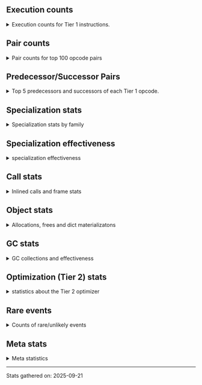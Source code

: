 ## Execution counts

<details>
<summary> Execution counts for Tier 1 instructions. </summary>


The "miss ratio" column shows the percentage of times the instruction
executed that it deoptimized. When this happens, the base unspecialized
instruction is not counted.

<table>
<thead>
<tr>
<th align="left">Name</th>
<th align="right">Base Count</th>
<th align="right">Head Count</th>
<th align="right">Change</th>
</tr>
</thead>
<tbody>
<tr>
<td align="left">JUMP_BACKWARD_NO_JIT</td>
<td align="right">24,470,849</td>
<td align="right">504</td>
<td align="right">-100.0%</td>
</tr>
<tr>
<td align="left">DICT_MERGE</td>
<td align="right">931,161</td>
<td align="right">119,914</td>
<td align="right">-87.1%</td>
</tr>
<tr>
<td align="left">CONTAINS_OP_DICT</td>
<td align="right">978,576</td>
<td align="right">180,775</td>
<td align="right">-81.5%</td>
</tr>
<tr>
<td align="left">CALL_METHOD_DESCRIPTOR_FAST</td>
<td align="right">1,168,723</td>
<td align="right">388,351</td>
<td align="right">-66.8%</td>
</tr>
<tr>
<td align="left">CALL_METHOD_DESCRIPTOR_O</td>
<td align="right">1,354,555</td>
<td align="right">549,320</td>
<td align="right">-59.4%</td>
</tr>
<tr>
<td align="left">POP_JUMP_IF_NONE</td>
<td align="right">1,616,216</td>
<td align="right">798,091</td>
<td align="right">-50.6%</td>
</tr>
<tr>
<td align="left">BINARY_OP_MULTIPLY_FLOAT</td>
<td align="right">157,702</td>
<td align="right">80,660</td>
<td align="right">-48.9%</td>
</tr>
<tr>
<td align="left">BINARY_OP_SUBSCR_STR_INT</td>
<td align="right">157,702</td>
<td align="right">80,660</td>
<td align="right">-48.9%</td>
</tr>
<tr>
<td align="left">BINARY_OP_ADD_INT</td>
<td align="right">1,759,558</td>
<td align="right">954,692</td>
<td align="right">-45.7%</td>
</tr>
<tr>
<td align="left">UNPACK_SEQUENCE_TUPLE</td>
<td align="right">1,793,879</td>
<td align="right">982,612</td>
<td align="right">-45.2%</td>
</tr>
<tr>
<td align="left">BUILD_MAP</td>
<td align="right">1,987,125</td>
<td align="right">1,185,768</td>
<td align="right">-40.3%</td>
</tr>
<tr>
<td align="left">CALL_BUILTIN_O</td>
<td align="right">199,185</td>
<td align="right">122,143</td>
<td align="right">-38.7%</td>
</tr>
<tr>
<td align="left">LIST_APPEND</td>
<td align="right">213,191</td>
<td align="right">143,670</td>
<td align="right">-32.6%</td>
</tr>
<tr>
<td align="left">POP_JUMP_IF_NOT_NONE</td>
<td align="right">2,797,974</td>
<td align="right">2,012,014</td>
<td align="right">-28.1%</td>
</tr>
<tr>
<td align="left">STORE_FAST_STORE_FAST</td>
<td align="right">6,141,387</td>
<td align="right">4,523,879</td>
<td align="right">-26.3%</td>
</tr>
<tr>
<td align="left">LOAD_ATTR_METHOD_NO_DICT</td>
<td align="right">6,087,402</td>
<td align="right">4,513,761</td>
<td align="right">-25.9%</td>
</tr>
<tr>
<td align="left">LOAD_SMALL_INT</td>
<td align="right">3,318,368</td>
<td align="right">2,499,581</td>
<td align="right">-24.7%</td>
</tr>
<tr>
<td align="left">STORE_ATTR_INSTANCE_VALUE</td>
<td align="right">3,323,204</td>
<td align="right">2,567,788</td>
<td align="right">-22.7%</td>
</tr>
<tr>
<td align="left">BINARY_OP_SUBTRACT_FLOAT</td>
<td align="right">33,098</td>
<td align="right">40,495</td>
<td align="right">22.3%</td>
</tr>
<tr>
<td align="left">LOAD_ATTR_INSTANCE_VALUE</td>
<td align="right">22,669,277</td>
<td align="right">17,947,482</td>
<td align="right">-20.8%</td>
</tr>
<tr>
<td align="left">NOP</td>
<td align="right">9,256,390</td>
<td align="right">7,680,467</td>
<td align="right">-17.0%</td>
</tr>
<tr>
<td align="left">CALL_NON_PY_GENERAL</td>
<td align="right">5,039,610</td>
<td align="right">4,211,811</td>
<td align="right">-16.4%</td>
</tr>
<tr>
<td align="left">LOAD_FAST_BORROW</td>
<td align="right">67,570,845</td>
<td align="right">56,632,746</td>
<td align="right">-16.2%</td>
</tr>
<tr>
<td align="left">LIST_EXTEND</td>
<td align="right">32,207</td>
<td align="right">37,233</td>
<td align="right">15.6%</td>
</tr>
<tr>
<td align="left">PUSH_NULL</td>
<td align="right">12,316,008</td>
<td align="right">10,544,691</td>
<td align="right">-14.4%</td>
</tr>
<tr>
<td align="left">TO_BOOL_LIST</td>
<td align="right">109,203</td>
<td align="right">123,965</td>
<td align="right">13.5%</td>
</tr>
<tr>
<td align="left">SWAP</td>
<td align="right">5,703,630</td>
<td align="right">4,953,246</td>
<td align="right">-13.2%</td>
</tr>
<tr>
<td align="left">BINARY_OP_EXTEND</td>
<td align="right">657,373</td>
<td align="right">740,650</td>
<td align="right">12.7%</td>
</tr>
<tr>
<td align="left">TO_BOOL_INT</td>
<td align="right">507,170</td>
<td align="right">565,156</td>
<td align="right">11.4%</td>
</tr>
<tr>
<td align="left">LOAD_SUPER_ATTR_METHOD</td>
<td align="right">198,647</td>
<td align="right">219,692</td>
<td align="right">10.6%</td>
</tr>
<tr>
<td align="left">BINARY_OP_SUBSCR_LIST_INT</td>
<td align="right">48,838</td>
<td align="right">53,864</td>
<td align="right">10.3%</td>
</tr>
<tr>
<td align="left">BUILD_LIST</td>
<td align="right">247,377</td>
<td align="right">272,163</td>
<td align="right">10.0%</td>
</tr>
<tr>
<td align="left">UNARY_INVERT</td>
<td align="right">176,750</td>
<td align="right">192,891</td>
<td align="right">9.1%</td>
</tr>
<tr>
<td align="left">LOAD_ATTR_NONDESCRIPTOR_WITH_VALUES</td>
<td align="right">235,868</td>
<td align="right">256,199</td>
<td align="right">8.6%</td>
</tr>
<tr>
<td align="left">STORE_FAST</td>
<td align="right">26,643,786</td>
<td align="right">24,390,010</td>
<td align="right">-8.5%</td>
</tr>
<tr>
<td align="left">POP_JUMP_IF_FALSE</td>
<td align="right">8,984,134</td>
<td align="right">8,249,974</td>
<td align="right">-8.2%</td>
</tr>
<tr>
<td align="left">COPY</td>
<td align="right">9,524,176</td>
<td align="right">8,764,753</td>
<td align="right">-8.0%</td>
</tr>
<tr>
<td align="left">CALL_ISINSTANCE</td>
<td align="right">148,888</td>
<td align="right">160,043</td>
<td align="right">7.5%</td>
</tr>
<tr>
<td align="left">COPY_FREE_VARS</td>
<td align="right">298,321</td>
<td align="right">319,366</td>
<td align="right">7.1%</td>
</tr>
<tr>
<td align="left">LOAD_FAST_AND_CLEAR</td>
<td align="right">116,767</td>
<td align="right">124,266</td>
<td align="right">6.4%</td>
</tr>
<tr>
<td align="left">BINARY_OP_ADD_FLOAT</td>
<td align="right">40,293</td>
<td align="right">42,842</td>
<td align="right">6.3%</td>
</tr>
<tr>
<td align="left">FOR_ITER_RANGE</td>
<td align="right">127,896</td>
<td align="right">135,463</td>
<td align="right">5.9%</td>
</tr>
<tr>
<td align="left">LOAD_DEREF</td>
<td align="right">375,818</td>
<td align="right">396,863</td>
<td align="right">5.6%</td>
</tr>
<tr>
<td align="left">LOAD_ATTR_PROPERTY</td>
<td align="right">181,897</td>
<td align="right">191,879</td>
<td align="right">5.5%</td>
</tr>
<tr>
<td align="left">JUMP_FORWARD</td>
<td align="right">450,496</td>
<td align="right">473,722</td>
<td align="right">5.2%</td>
</tr>
<tr>
<td align="left">IMPORT_FROM</td>
<td align="right">106,632</td>
<td align="right">111,504</td>
<td align="right">4.6%</td>
</tr>
<tr>
<td align="left">IMPORT_NAME</td>
<td align="right">108,744</td>
<td align="right">113,616</td>
<td align="right">4.5%</td>
</tr>
<tr>
<td align="left">COMPARE_OP</td>
<td align="right">169,422</td>
<td align="right">177,001</td>
<td align="right">4.5%</td>
</tr>
<tr>
<td align="left">FOR_ITER</td>
<td align="right">1,979,971</td>
<td align="right">1,891,881</td>
<td align="right">-4.4%</td>
</tr>
<tr>
<td align="left">LOAD_FAST</td>
<td align="right">723,357</td>
<td align="right">754,860</td>
<td align="right">4.4%</td>
</tr>
<tr>
<td align="left">LOAD_CONST</td>
<td align="right">16,504,971</td>
<td align="right">15,837,813</td>
<td align="right">-4.0%</td>
</tr>
<tr>
<td align="left">CALL_LIST_APPEND</td>
<td align="right">62,479</td>
<td align="right">64,972</td>
<td align="right">4.0%</td>
</tr>
<tr>
<td align="left">UNARY_NOT</td>
<td align="right">65,602</td>
<td align="right">68,065</td>
<td align="right">3.8%</td>
</tr>
<tr>
<td align="left">CALL_KW_PY</td>
<td align="right">82,642</td>
<td align="right">85,155</td>
<td align="right">3.0%</td>
</tr>
<tr>
<td align="left">POP_TOP</td>
<td align="right">22,563,178</td>
<td align="right">21,884,585</td>
<td align="right">-3.0%</td>
</tr>
<tr>
<td align="left">LOAD_ATTR</td>
<td align="right">3,813,762</td>
<td align="right">3,914,311</td>
<td align="right">2.6%</td>
</tr>
<tr>
<td align="left">LOAD_ATTR_METHOD_WITH_VALUES</td>
<td align="right">3,552,253</td>
<td align="right">3,639,220</td>
<td align="right">2.4%</td>
</tr>
<tr>
<td align="left">POP_ITER</td>
<td align="right">1,213,289</td>
<td align="right">1,240,588</td>
<td align="right">2.2%</td>
</tr>
<tr>
<td align="left">GET_ITER</td>
<td align="right">1,233,434</td>
<td align="right">1,260,733</td>
<td align="right">2.2%</td>
</tr>
<tr>
<td align="left">CALL_PY_EXACT_ARGS</td>
<td align="right">5,927,445</td>
<td align="right">6,054,789</td>
<td align="right">2.1%</td>
</tr>
<tr>
<td align="left">TO_BOOL_ALWAYS_TRUE</td>
<td align="right">3,440</td>
<td align="right">3,368</td>
<td align="right">-2.1%</td>
</tr>
<tr>
<td align="left">CALL_BOUND_METHOD_GENERAL</td>
<td align="right">129,208</td>
<td align="right">131,673</td>
<td align="right">1.9%</td>
</tr>
<tr>
<td align="left">LOAD_GLOBAL_MODULE</td>
<td align="right">8,166,853</td>
<td align="right">8,322,095</td>
<td align="right">1.9%</td>
</tr>
<tr>
<td align="left">TO_BOOL_BOOL</td>
<td align="right">2,775,186</td>
<td align="right">2,817,172</td>
<td align="right">1.5%</td>
</tr>
<tr>
<td align="left">CALL_BUILTIN_CLASS</td>
<td align="right">1,022,490</td>
<td align="right">1,037,553</td>
<td align="right">1.5%</td>
</tr>
<tr>
<td align="left">LOAD_GLOBAL_BUILTIN</td>
<td align="right">4,604,194</td>
<td align="right">4,669,879</td>
<td align="right">1.4%</td>
</tr>
<tr>
<td align="left">STORE_SUBSCR_DICT</td>
<td align="right">1,067,682</td>
<td align="right">1,082,287</td>
<td align="right">1.4%</td>
</tr>
<tr>
<td align="left">JUMP_BACKWARD_NO_INTERRUPT</td>
<td align="right">12,109</td>
<td align="right">11,945</td>
<td align="right">-1.4%</td>
</tr>
<tr>
<td align="left">POP_JUMP_IF_TRUE</td>
<td align="right">2,162,563</td>
<td align="right">2,190,208</td>
<td align="right">1.3%</td>
</tr>
<tr>
<td align="left">LOAD_FAST_BORROW_LOAD_FAST_BORROW</td>
<td align="right">9,567,653</td>
<td align="right">9,689,655</td>
<td align="right">1.3%</td>
</tr>
<tr>
<td align="left">LOAD_ATTR_MODULE</td>
<td align="right">2,458,227</td>
<td align="right">2,488,730</td>
<td align="right">1.2%</td>
</tr>
<tr>
<td align="left">COMPARE_OP_INT</td>
<td align="right">3,037,499</td>
<td align="right">3,003,805</td>
<td align="right">-1.1%</td>
</tr>
<tr>
<td align="left">RETURN_VALUE</td>
<td align="right">20,777,366</td>
<td align="right">21,007,822</td>
<td align="right">1.1%</td>
</tr>
<tr>
<td align="left">CALL_PY_GENERAL</td>
<td align="right">2,925,906</td>
<td align="right">2,955,023</td>
<td align="right">1.0%</td>
</tr>
<tr>
<td align="left">CALL_BUILTIN_FAST</td>
<td align="right">904,409</td>
<td align="right">911,784</td>
<td align="right">0.8%</td>
</tr>
<tr>
<td align="left">LOAD_FAST_CHECK</td>
<td align="right">940,214</td>
<td align="right">947,563</td>
<td align="right">0.8%</td>
</tr>
<tr>
<td align="left">STORE_FAST_LOAD_FAST</td>
<td align="right">9,892,329</td>
<td align="right">9,815,287</td>
<td align="right">-0.8%</td>
</tr>
<tr>
<td align="left">RESUME_CHECK</td>
<td align="right">31,262,505</td>
<td align="right">31,476,197</td>
<td align="right">0.7%</td>
</tr>
<tr>
<td align="left">LOAD_GLOBAL</td>
<td align="right">1,692</td>
<td align="right">1,701</td>
<td align="right">0.5%</td>
</tr>
<tr>
<td align="left">CALL_LEN</td>
<td align="right">521,991</td>
<td align="right">524,436</td>
<td align="right">0.5%</td>
</tr>
<tr>
<td align="left">LOAD_SPECIAL</td>
<td align="right">4,356,526</td>
<td align="right">4,376,212</td>
<td align="right">0.5%</td>
</tr>
<tr>
<td align="left">BUILD_TUPLE</td>
<td align="right">4,680,733</td>
<td align="right">4,700,658</td>
<td align="right">0.4%</td>
</tr>
<tr>
<td align="left">INTERPRETER_EXIT</td>
<td align="right">11,157,990</td>
<td align="right">11,200,234</td>
<td align="right">0.4%</td>
</tr>
<tr>
<td align="left">FOR_ITER_LIST</td>
<td align="right">10,156,847</td>
<td align="right">10,193,195</td>
<td align="right">0.4%</td>
</tr>
<tr>
<td align="left">TO_BOOL</td>
<td align="right">1,148,021</td>
<td align="right">1,151,105</td>
<td align="right">0.3%</td>
</tr>
<tr>
<td align="left">CALL_METHOD_DESCRIPTOR_NOARGS</td>
<td align="right">3,484,638</td>
<td align="right">3,493,919</td>
<td align="right">0.3%</td>
</tr>
<tr>
<td align="left">UNPACK_SEQUENCE_TWO_TUPLE</td>
<td align="right">1,881,475</td>
<td align="right">1,886,461</td>
<td align="right">0.3%</td>
</tr>
<tr>
<td align="left">CHECK_EXC_MATCH</td>
<td align="right">70,742</td>
<td align="right">70,578</td>
<td align="right">-0.2%</td>
</tr>
<tr>
<td align="left">POP_EXCEPT</td>
<td align="right">79,573</td>
<td align="right">79,409</td>
<td align="right">-0.2%</td>
</tr>
<tr>
<td align="left">PUSH_EXC_INFO</td>
<td align="right">79,573</td>
<td align="right">79,409</td>
<td align="right">-0.2%</td>
</tr>
<tr>
<td align="left">CALL</td>
<td align="right">2,545</td>
<td align="right">2,550</td>
<td align="right">0.2%</td>
</tr>
<tr>
<td align="left">COMPARE_OP_STR</td>
<td align="right">1,925,107</td>
<td align="right">1,927,648</td>
<td align="right">0.1%</td>
</tr>
<tr>
<td align="left">IS_OP</td>
<td align="right">71,758</td>
<td align="right">71,686</td>
<td align="right">-0.1%</td>
</tr>
<tr>
<td align="left">BINARY_OP_SUBTRACT_INT</td>
<td align="right">338,200</td>
<td align="right">337,996</td>
<td align="right">-0.1%</td>
</tr>
<tr>
<td align="left">BINARY_OP</td>
<td align="right">1,127,749</td>
<td align="right">1,127,505</td>
<td align="right">-0.0%</td>
</tr>
<tr>
<td align="left">LOAD_ATTR_METHOD_LAZY_DICT</td>
<td align="right">397,208</td>
<td align="right">397,128</td>
<td align="right">-0.0%</td>
</tr>
<tr>
<td align="left">CALL_BOUND_METHOD_EXACT_ARGS</td>
<td align="right">155,352</td>
<td align="right">155,380</td>
<td align="right">0.0%</td>
</tr>
<tr>
<td align="left">CALL_METHOD_DESCRIPTOR_FAST_WITH_KEYWORDS</td>
<td align="right">480,179</td>
<td align="right">480,265</td>
<td align="right">0.0%</td>
</tr>
<tr>
<td align="left">TO_BOOL_NONE</td>
<td align="right">406,520</td>
<td align="right">406,450</td>
<td align="right">-0.0%</td>
</tr>
<tr>
<td align="left">STORE_SUBSCR</td>
<td align="right">45,455</td>
<td align="right">45,451</td>
<td align="right">-0.0%</td>
</tr>
<tr>
<td align="left">CALL_BUILTIN_FAST_WITH_KEYWORDS</td>
<td align="right">1,983,639</td>
<td align="right">1,983,579</td>
<td align="right">-0.0%</td>
</tr>
<tr>
<td align="left">DELETE_ATTR</td>
<td align="right">132,468</td>
<td align="right">132,471</td>
<td align="right">0.0%</td>
</tr>
<tr>
<td align="left">STORE_ATTR</td>
<td align="right">214,108</td>
<td align="right">214,104</td>
<td align="right">-0.0%</td>
</tr>
<tr>
<td align="left">DELETE_SUBSCR</td>
<td align="right">141,318</td>
<td align="right">141,320</td>
<td align="right">0.0%</td>
</tr>
<tr>
<td align="left">CALL_FUNCTION_EX</td>
<td align="right">3,766,672</td>
<td align="right">3,766,624</td>
<td align="right">-0.0%</td>
</tr>
<tr>
<td align="left">YIELD_VALUE</td>
<td align="right">10,598,776</td>
<td align="right">10,598,776</td>
<td align="right">0.0%</td>
</tr>
<tr>
<td align="left">FOR_ITER_GEN</td>
<td align="right">9,731,758</td>
<td align="right">9,731,758</td>
<td align="right">0.0%</td>
</tr>
<tr>
<td align="left">CALL_TUPLE_1</td>
<td align="right">892,975</td>
<td align="right">892,975</td>
<td align="right">0.0%</td>
</tr>
<tr>
<td align="left">MAKE_CELL</td>
<td align="right">215,864</td>
<td align="right">215,864</td>
<td align="right">0.0%</td>
</tr>
<tr>
<td align="left">STORE_DEREF</td>
<td align="right">215,834</td>
<td align="right">215,834</td>
<td align="right">0.0%</td>
</tr>
<tr>
<td align="left">FORMAT_SIMPLE</td>
<td align="right">200,831</td>
<td align="right">200,831</td>
<td align="right">0.0%</td>
</tr>
<tr>
<td align="left">BINARY_OP_SUBSCR_DICT</td>
<td align="right">177,776</td>
<td align="right">177,776</td>
<td align="right">0.0%</td>
</tr>
<tr>
<td align="left">CALL_KW_NON_PY</td>
<td align="right">169,708</td>
<td align="right">169,708</td>
<td align="right">0.0%</td>
</tr>
<tr>
<td align="left">CALL_ALLOC_AND_ENTER_INIT</td>
<td align="right">122,039</td>
<td align="right">122,039</td>
<td align="right">0.0%</td>
</tr>
<tr>
<td align="left">EXIT_INIT_CHECK</td>
<td align="right">122,035</td>
<td align="right">122,035</td>
<td align="right">0.0%</td>
</tr>
<tr>
<td align="left">BUILD_STRING</td>
<td align="right">102,271</td>
<td align="right">102,271</td>
<td align="right">0.0%</td>
</tr>
<tr>
<td align="left">BINARY_OP_SUBSCR_TUPLE_INT</td>
<td align="right">100,846</td>
<td align="right">100,846</td>
<td align="right">0.0%</td>
</tr>
<tr>
<td align="left">LOAD_SUPER_ATTR_ATTR</td>
<td align="right">90,616</td>
<td align="right">90,616</td>
<td align="right">0.0%</td>
</tr>
<tr>
<td align="left">MAKE_FUNCTION</td>
<td align="right">89,895</td>
<td align="right">89,895</td>
<td align="right">0.0%</td>
</tr>
<tr>
<td align="left">LOAD_ATTR_CLASS</td>
<td align="right">83,060</td>
<td align="right">83,060</td>
<td align="right">0.0%</td>
</tr>
<tr>
<td align="left">LOAD_ATTR_SLOT</td>
<td align="right">73,364</td>
<td align="right">73,364</td>
<td align="right">0.0%</td>
</tr>
<tr>
<td align="left">SET_FUNCTION_ATTRIBUTE</td>
<td align="right">60,027</td>
<td align="right">60,027</td>
<td align="right">0.0%</td>
</tr>
<tr>
<td align="left">TO_BOOL_STR</td>
<td align="right">47,636</td>
<td align="right">47,636</td>
<td align="right">0.0%</td>
</tr>
<tr>
<td align="left">BINARY_OP_INPLACE_ADD_UNICODE</td>
<td align="right">43,132</td>
<td align="right">43,132</td>
<td align="right">0.0%</td>
</tr>
<tr>
<td align="left">CONVERT_VALUE</td>
<td align="right">39,420</td>
<td align="right">39,420</td>
<td align="right">0.0%</td>
</tr>
<tr>
<td align="left">FOR_ITER_TUPLE</td>
<td align="right">38,933</td>
<td align="right">38,933</td>
<td align="right">0.0%</td>
</tr>
<tr>
<td align="left">BINARY_SLICE</td>
<td align="right">37,819</td>
<td align="right">37,819</td>
<td align="right">0.0%</td>
</tr>
<tr>
<td align="left">STORE_ATTR_SLOT</td>
<td align="right">33,036</td>
<td align="right">33,036</td>
<td align="right">0.0%</td>
</tr>
<tr>
<td align="left">RETURN_GENERATOR</td>
<td align="right">27,557</td>
<td align="right">27,557</td>
<td align="right">0.0%</td>
</tr>
<tr>
<td align="left">RERAISE</td>
<td align="right">26,496</td>
<td align="right">26,496</td>
<td align="right">0.0%</td>
</tr>
<tr>
<td align="left">CALL_STR_1</td>
<td align="right">17,704</td>
<td align="right">17,704</td>
<td align="right">0.0%</td>
</tr>
<tr>
<td align="left">END_FOR</td>
<td align="right">17,662</td>
<td align="right">17,662</td>
<td align="right">0.0%</td>
</tr>
<tr>
<td align="left">RAISE_VARARGS</td>
<td align="right">8,835</td>
<td align="right">8,835</td>
<td align="right">0.0%</td>
</tr>
<tr>
<td align="left">WITH_EXCEPT_START</td>
<td align="right">8,831</td>
<td align="right">8,831</td>
<td align="right">0.0%</td>
</tr>
<tr>
<td align="left">BINARY_OP_ADD_UNICODE</td>
<td align="right">2,283</td>
<td align="right">2,283</td>
<td align="right">0.0%</td>
</tr>
<tr>
<td align="left">CONTAINS_OP_SET</td>
<td align="right">2,175</td>
<td align="right">2,175</td>
<td align="right">0.0%</td>
</tr>
<tr>
<td align="left">CONTAINS_OP</td>
<td align="right">2,110</td>
<td align="right">2,110</td>
<td align="right">0.0%</td>
</tr>
<tr>
<td align="left">CALL_TYPE_1</td>
<td align="right">1,049</td>
<td align="right">1,049</td>
<td align="right">0.0%</td>
</tr>
<tr>
<td align="left">EXTENDED_ARG</td>
<td align="right">1,025</td>
<td align="right">1,025</td>
<td align="right">0.0%</td>
</tr>
<tr>
<td align="left">DELETE_FAST</td>
<td align="right">1,024</td>
<td align="right">1,024</td>
<td align="right">0.0%</td>
</tr>
<tr>
<td align="left">STORE_NAME</td>
<td align="right">795</td>
<td align="right">795</td>
<td align="right">0.0%</td>
</tr>
<tr>
<td align="left">RESUME</td>
<td align="right">439</td>
<td align="right">439</td>
<td align="right">0.0%</td>
</tr>
<tr>
<td align="left">LOAD_NAME</td>
<td align="right">207</td>
<td align="right">207</td>
<td align="right">0.0%</td>
</tr>
<tr>
<td align="left">UNPACK_SEQUENCE</td>
<td align="right">107</td>
<td align="right">107</td>
<td align="right">0.0%</td>
</tr>
<tr>
<td align="left">JUMP_BACKWARD</td>
<td align="right">86</td>
<td align="right">86</td>
<td align="right">0.0%</td>
</tr>
<tr>
<td align="left">CALL_KW</td>
<td align="right">81</td>
<td align="right">81</td>
<td align="right">0.0%</td>
</tr>
<tr>
<td align="left">LOAD_BUILD_CLASS</td>
<td align="right">42</td>
<td align="right">42</td>
<td align="right">0.0%</td>
</tr>
<tr>
<td align="left">LOAD_LOCALS</td>
<td align="right">38</td>
<td align="right">38</td>
<td align="right">0.0%</td>
</tr>
<tr>
<td align="left">LOAD_SUPER_ATTR</td>
<td align="right">28</td>
<td align="right">28</td>
<td align="right">0.0%</td>
</tr>
<tr>
<td align="left">COMPARE_OP_FLOAT</td>
<td align="right">27</td>
<td align="right">27</td>
<td align="right">0.0%</td>
</tr>
<tr>
<td align="left">CALL_INTRINSIC_1</td>
<td align="right">15</td>
<td align="right">15</td>
<td align="right">0.0%</td>
</tr>
<tr>
<td align="left">LOAD_ATTR_CLASS_WITH_METACLASS_CHECK</td>
<td align="right">12</td>
<td align="right">12</td>
<td align="right">0.0%</td>
</tr>
<tr>
<td align="left">LOAD_FAST_LOAD_FAST</td>
<td align="right">6</td>
<td align="right">6</td>
<td align="right">0.0%</td>
</tr>
<tr>
<td align="left">STORE_GLOBAL</td>
<td align="right">4</td>
<td align="right">4</td>
<td align="right">0.0%</td>
</tr>
<tr>
<td align="left">BINARY_OP_SUBSCR_GETITEM</td>
<td align="right">3</td>
<td align="right">3</td>
<td align="right">0.0%</td>
</tr>
<tr>
<td align="left">BINARY_OP_SUBSCR_LIST_SLICE</td>
<td align="right">1</td>
<td align="right">1</td>
<td align="right">0.0%</td>
</tr>
<tr>
<td align="left">JUMP_BACKWARD_JIT</td>
<td align="right"></td>
<td align="right">22,698,875</td>
<td align="right"></td>
</tr>
<tr>
<td align="left">ENTER_EXECUTOR</td>
<td align="right"></td>
<td align="right">921,490</td>
<td align="right"></td>
</tr>
<tr>
<td align="left">NOT_TAKEN</td>
<td align="right"></td>
<td align="right">16,560</td>
<td align="right"></td>
</tr>
</tbody>
</table>


</details>

## Pair counts

<details>
<summary> Pair counts for top 100 opcode pairs </summary>


Pairs of specialized operations that deoptimize and are then followed by
the corresponding unspecialized instruction are not counted as pairs.

Not included in comparative output.


</details>

## Predecessor/Successor Pairs

<details>
<summary> Top 5 predecessors and successors of each Tier 1 opcode. </summary>


This does not include the unspecialized instructions that occur after a
specialized instruction deoptimizes.

Not included in comparative output.


</details>

## Specialization stats

<details>
<summary> Specialization stats by family </summary>

### BINARY_OP

<details>
<summary> specialization stats for BINARY_OP family </summary>

<table>
<thead>
<tr>
<th align="left">Kind</th>
<th align="right">Base Count</th>
<th align="right">Base Ratio</th>
<th align="right">Head Count</th>
<th align="right">Head Ratio</th>
<th align="right">Change</th>
</tr>
</thead>
<tbody>
<tr>
<td align="left">
miss
<details>
<summary>ⓘ</summary>

Specialized instructions that deopt.
</details>
</td>
<td align="right">11,694</td>
<td align="right">0.2%</td>
<td align="right">15,151</td>
<td align="right">0.4%</td>
<td align="right">29.6%</td>
</tr>
<tr>
<td align="left">
hit
<details>
<summary>ⓘ</summary>

Specialized instructions that complete.
</details>
</td>
<td align="right">3,553,949</td>
<td align="right">75.7%</td>
<td align="right">2,694,613</td>
<td align="right">70.2%</td>
<td align="right">-24.2%</td>
</tr>
<tr>
<td align="left">
deferred
<details>
<summary>ⓘ</summary>

Lists the number of "deferred" (i.e. not specialized) instructions executed.
</details>
</td>
<td align="right">1,126,491</td>
<td align="right">24.0%</td>
<td align="right">1,126,254</td>
<td align="right">29.4%</td>
<td align="right">-0.0%</td>
</tr>
</tbody>
</table>

<table>
<thead>
<tr>
<th align="left">Success</th>
<th align="right">Base Count</th>
<th align="right">Base Ratio</th>
<th align="right">Head Count</th>
<th align="right">Head Ratio</th>
<th align="right">Change</th>
</tr>
</thead>
<tbody>
<tr>
<td align="left">Success</td>
<td align="right">385</td>
<td align="right">26.0%</td>
<td align="right">443</td>
<td align="right">28.8%</td>
<td align="right">15.1%</td>
</tr>
<tr>
<td align="left">Failure</td>
<td align="right">1,098</td>
<td align="right">74.0%</td>
<td align="right">1,093</td>
<td align="right">71.2%</td>
<td align="right">-0.5%</td>
</tr>
</tbody>
</table>

<table>
<thead>
<tr>
<th align="left">Failure kind</th>
<th align="right">Base Count</th>
<th align="right">Base Ratio</th>
<th align="right">Head Count</th>
<th align="right">Head Ratio</th>
<th align="right">Change</th>
</tr>
</thead>
<tbody>
<tr>
<td align="left">remainder</td>
<td align="right">410</td>
<td align="right">37.3%</td>
<td align="right">404</td>
<td align="right">37.0%</td>
<td align="right">-1.5%</td>
</tr>
<tr>
<td align="left">subscr deque</td>
<td align="right">95</td>
<td align="right">8.7%</td>
<td align="right">96</td>
<td align="right">8.8%</td>
<td align="right">1.1%</td>
</tr>
<tr>
<td align="left">subscr</td>
<td align="right">255</td>
<td align="right">23.2%</td>
<td align="right">255</td>
<td align="right">23.3%</td>
<td align="right">0.0%</td>
</tr>
<tr>
<td align="left">add different types</td>
<td align="right">194</td>
<td align="right">17.7%</td>
<td align="right">194</td>
<td align="right">17.7%</td>
<td align="right">0.0%</td>
</tr>
<tr>
<td align="left">add other</td>
<td align="right">135</td>
<td align="right">12.3%</td>
<td align="right">135</td>
<td align="right">12.4%</td>
<td align="right">0.0%</td>
</tr>
<tr>
<td align="left">and int</td>
<td align="right">4</td>
<td align="right">0.4%</td>
<td align="right">4</td>
<td align="right">0.4%</td>
<td align="right">0.0%</td>
</tr>
<tr>
<td align="left">subscr bytes</td>
<td align="right">4</td>
<td align="right">0.4%</td>
<td align="right">4</td>
<td align="right">0.4%</td>
<td align="right">0.0%</td>
</tr>
<tr>
<td align="left">subscr other slice</td>
<td align="right">1</td>
<td align="right">0.1%</td>
<td align="right">1</td>
<td align="right">0.1%</td>
<td align="right">0.0%</td>
</tr>
</tbody>
</table>


</details>

### BINARY_SLICE

<details>
<summary> specialization stats for BINARY_SLICE family </summary>

<table>
<thead>
<tr>
<th align="left">Kind</th>
<th align="right">Base Count</th>
<th align="right">Base Ratio</th>
<th align="right">Head Count</th>
<th align="right">Head Ratio</th>
<th align="right">Change</th>
</tr>
</thead>
<tbody>
<tr>
<td align="left">
deferred
<details>
<summary>ⓘ</summary>

Lists the number of "deferred" (i.e. not specialized) instructions executed.
</details>
</td>
<td align="right">37,819</td>
<td align="right">100.0%</td>
<td align="right">37,819</td>
<td align="right">100.0%</td>
<td align="right">0.0%</td>
</tr>
</tbody>
</table>


</details>

### CALL

<details>
<summary> specialization stats for CALL family </summary>

<table>
<thead>
<tr>
<th align="left">Kind</th>
<th align="right">Base Count</th>
<th align="right">Base Ratio</th>
<th align="right">Head Count</th>
<th align="right">Head Ratio</th>
<th align="right">Change</th>
</tr>
</thead>
<tbody>
<tr>
<td align="left">
hit
<details>
<summary>ⓘ</summary>

Specialized instructions that complete.
</details>
</td>
<td align="right">18,596,642</td>
<td align="right">100.0%</td>
<td align="right">17,109,231</td>
<td align="right">99.9%</td>
<td align="right">-8.0%</td>
</tr>
<tr>
<td align="left">
deferred
<details>
<summary>ⓘ</summary>

Lists the number of "deferred" (i.e. not specialized) instructions executed.
</details>
</td>
<td align="right">7,413</td>
<td align="right">0.0%</td>
<td align="right">7,412</td>
<td align="right">0.0%</td>
<td align="right">-0.0%</td>
</tr>
<tr>
<td align="left">
miss
<details>
<summary>ⓘ</summary>

Specialized instructions that deopt.
</details>
</td>
<td align="right">6,450</td>
<td align="right">0.0%</td>
<td align="right">6,450</td>
<td align="right">0.0%</td>
<td align="right">0.0%</td>
</tr>
</tbody>
</table>

<table>
<thead>
<tr>
<th align="left">Success</th>
<th align="right">Base Count</th>
<th align="right">Base Ratio</th>
<th align="right">Head Count</th>
<th align="right">Head Ratio</th>
<th align="right">Change</th>
</tr>
</thead>
<tbody>
<tr>
<td align="left">Success</td>
<td align="right">1,582</td>
<td align="right">100.0%</td>
<td align="right">1,588</td>
<td align="right">100.0%</td>
<td align="right">0.4%</td>
</tr>
<tr>
<td align="left">Failure</td>
<td align="right">0</td>
<td align="right">0.0%</td>
<td align="right">0</td>
<td align="right">0.0%</td>
<td align="right"></td>
</tr>
</tbody>
</table>


</details>

### CALL_KW

<details>
<summary> specialization stats for CALL_KW family </summary>

<table>
<thead>
<tr>
<th align="left">Kind</th>
<th align="right">Base Count</th>
<th align="right">Base Ratio</th>
<th align="right">Head Count</th>
<th align="right">Head Ratio</th>
<th align="right">Change</th>
</tr>
</thead>
<tbody>
<tr>
<td align="left">
deferred
<details>
<summary>ⓘ</summary>

Lists the number of "deferred" (i.e. not specialized) instructions executed.
</details>
</td>
<td align="right">42</td>
<td align="right">51.9%</td>
<td align="right">42</td>
<td align="right">51.9%</td>
<td align="right">0.0%</td>
</tr>
</tbody>
</table>

<table>
<thead>
<tr>
<th align="left">Success</th>
<th align="right">Base Count</th>
<th align="right">Base Ratio</th>
<th align="right">Head Count</th>
<th align="right">Head Ratio</th>
<th align="right">Change</th>
</tr>
</thead>
<tbody>
<tr>
<td align="left">Success</td>
<td align="right">39</td>
<td align="right">100.0%</td>
<td align="right">39</td>
<td align="right">100.0%</td>
<td align="right">0.0%</td>
</tr>
<tr>
<td align="left">Failure</td>
<td align="right">0</td>
<td align="right">0.0%</td>
<td align="right">0</td>
<td align="right">0.0%</td>
<td align="right"></td>
</tr>
</tbody>
</table>


</details>

### COMPARE_OP

<details>
<summary> specialization stats for COMPARE_OP family </summary>

<table>
<thead>
<tr>
<th align="left">Kind</th>
<th align="right">Base Count</th>
<th align="right">Base Ratio</th>
<th align="right">Head Count</th>
<th align="right">Head Ratio</th>
<th align="right">Change</th>
</tr>
</thead>
<tbody>
<tr>
<td align="left">
miss
<details>
<summary>ⓘ</summary>

Specialized instructions that deopt.
</details>
</td>
<td align="right">17,586</td>
<td align="right">0.3%</td>
<td align="right">20,076</td>
<td align="right">0.4%</td>
<td align="right">14.2%</td>
</tr>
<tr>
<td align="left">
deferred
<details>
<summary>ⓘ</summary>

Lists the number of "deferred" (i.e. not specialized) instructions executed.
</details>
</td>
<td align="right">168,435</td>
<td align="right">3.3%</td>
<td align="right">175,956</td>
<td align="right">3.4%</td>
<td align="right">4.5%</td>
</tr>
<tr>
<td align="left">
hit
<details>
<summary>ⓘ</summary>

Specialized instructions that complete.
</details>
</td>
<td align="right">4,945,047</td>
<td align="right">96.4%</td>
<td align="right">4,911,404</td>
<td align="right">96.1%</td>
<td align="right">-0.7%</td>
</tr>
</tbody>
</table>

<table>
<thead>
<tr>
<th align="left">Success</th>
<th align="right">Base Count</th>
<th align="right">Base Ratio</th>
<th align="right">Head Count</th>
<th align="right">Head Ratio</th>
<th align="right">Change</th>
</tr>
</thead>
<tbody>
<tr>
<td align="left">Success</td>
<td align="right">464</td>
<td align="right">35.5%</td>
<td align="right">514</td>
<td align="right">36.4%</td>
<td align="right">10.8%</td>
</tr>
<tr>
<td align="left">Failure</td>
<td align="right">842</td>
<td align="right">64.5%</td>
<td align="right">897</td>
<td align="right">63.6%</td>
<td align="right">6.5%</td>
</tr>
</tbody>
</table>

<table>
<thead>
<tr>
<th align="left">Failure kind</th>
<th align="right">Base Count</th>
<th align="right">Base Ratio</th>
<th align="right">Head Count</th>
<th align="right">Head Ratio</th>
<th align="right">Change</th>
</tr>
</thead>
<tbody>
<tr>
<td align="left">float long</td>
<td align="right">369</td>
<td align="right">43.8%</td>
<td align="right">430</td>
<td align="right">47.9%</td>
<td align="right">16.5%</td>
</tr>
<tr>
<td align="left">different types</td>
<td align="right">282</td>
<td align="right">33.5%</td>
<td align="right">276</td>
<td align="right">30.8%</td>
<td align="right">-2.1%</td>
</tr>
<tr>
<td align="left">big int</td>
<td align="right">100</td>
<td align="right">11.9%</td>
<td align="right">100</td>
<td align="right">11.1%</td>
<td align="right">0.0%</td>
</tr>
<tr>
<td align="left">bytes</td>
<td align="right">91</td>
<td align="right">10.8%</td>
<td align="right">91</td>
<td align="right">10.1%</td>
<td align="right">0.0%</td>
</tr>
</tbody>
</table>


</details>

### CONTAINS_OP

<details>
<summary> specialization stats for CONTAINS_OP family </summary>

<table>
<thead>
<tr>
<th align="left">Kind</th>
<th align="right">Base Count</th>
<th align="right">Base Ratio</th>
<th align="right">Head Count</th>
<th align="right">Head Ratio</th>
<th align="right">Change</th>
</tr>
</thead>
<tbody>
<tr>
<td align="left">
hit
<details>
<summary>ⓘ</summary>

Specialized instructions that complete.
</details>
</td>
<td align="right">980,751</td>
<td align="right">99.8%</td>
<td align="right">182,950</td>
<td align="right">98.9%</td>
<td align="right">-81.3%</td>
</tr>
<tr>
<td align="left">
deferred
<details>
<summary>ⓘ</summary>

Lists the number of "deferred" (i.e. not specialized) instructions executed.
</details>
</td>
<td align="right">2,057</td>
<td align="right">0.2%</td>
<td align="right">2,057</td>
<td align="right">1.1%</td>
<td align="right">0.0%</td>
</tr>
</tbody>
</table>

<table>
<thead>
<tr>
<th align="left">Success</th>
<th align="right">Base Count</th>
<th align="right">Base Ratio</th>
<th align="right">Head Count</th>
<th align="right">Head Ratio</th>
<th align="right">Change</th>
</tr>
</thead>
<tbody>
<tr>
<td align="left">Success</td>
<td align="right">7</td>
<td align="right">13.2%</td>
<td align="right">7</td>
<td align="right">13.2%</td>
<td align="right">0.0%</td>
</tr>
<tr>
<td align="left">Failure</td>
<td align="right">46</td>
<td align="right">86.8%</td>
<td align="right">46</td>
<td align="right">86.8%</td>
<td align="right">0.0%</td>
</tr>
</tbody>
</table>

<table>
<thead>
<tr>
<th align="left">Failure kind</th>
<th align="right">Base Count</th>
<th align="right">Base Ratio</th>
<th align="right">Head Count</th>
<th align="right">Head Ratio</th>
<th align="right">Change</th>
</tr>
</thead>
<tbody>
<tr>
<td align="left">tuple</td>
<td align="right">46</td>
<td align="right">100.0%</td>
<td align="right">46</td>
<td align="right">100.0%</td>
<td align="right">0.0%</td>
</tr>
</tbody>
</table>


</details>

### FOR_ITER

<details>
<summary> specialization stats for FOR_ITER family </summary>

<table>
<thead>
<tr>
<th align="left">Kind</th>
<th align="right">Base Count</th>
<th align="right">Base Ratio</th>
<th align="right">Head Count</th>
<th align="right">Head Ratio</th>
<th align="right">Change</th>
</tr>
</thead>
<tbody>
<tr>
<td align="left">
deferred
<details>
<summary>ⓘ</summary>

Lists the number of "deferred" (i.e. not specialized) instructions executed.
</details>
</td>
<td align="right">1,979,216</td>
<td align="right">9.0%</td>
<td align="right">1,891,147</td>
<td align="right">8.6%</td>
<td align="right">-4.4%</td>
</tr>
<tr>
<td align="left">
hit
<details>
<summary>ⓘ</summary>

Specialized instructions that complete.
</details>
</td>
<td align="right">20,055,434</td>
<td align="right">91.0%</td>
<td align="right">20,099,349</td>
<td align="right">91.4%</td>
<td align="right">0.2%</td>
</tr>
</tbody>
</table>

<table>
<thead>
<tr>
<th align="left">Success</th>
<th align="right">Base Count</th>
<th align="right">Base Ratio</th>
<th align="right">Head Count</th>
<th align="right">Head Ratio</th>
<th align="right">Change</th>
</tr>
</thead>
<tbody>
<tr>
<td align="left">Failure</td>
<td align="right">717</td>
<td align="right">95.0%</td>
<td align="right">696</td>
<td align="right">94.8%</td>
<td align="right">-2.9%</td>
</tr>
<tr>
<td align="left">Success</td>
<td align="right">38</td>
<td align="right">5.0%</td>
<td align="right">38</td>
<td align="right">5.2%</td>
<td align="right">0.0%</td>
</tr>
</tbody>
</table>

<table>
<thead>
<tr>
<th align="left">Failure kind</th>
<th align="right">Base Count</th>
<th align="right">Base Ratio</th>
<th align="right">Head Count</th>
<th align="right">Head Ratio</th>
<th align="right">Change</th>
</tr>
</thead>
<tbody>
<tr>
<td align="left">itertools</td>
<td align="right">101</td>
<td align="right">14.1%</td>
<td align="right">80</td>
<td align="right">11.5%</td>
<td align="right">-20.8%</td>
</tr>
<tr>
<td align="left">other</td>
<td align="right">255</td>
<td align="right">35.6%</td>
<td align="right">255</td>
<td align="right">36.6%</td>
<td align="right">0.0%</td>
</tr>
<tr>
<td align="left">enumerate</td>
<td align="right">255</td>
<td align="right">35.6%</td>
<td align="right">255</td>
<td align="right">36.6%</td>
<td align="right">0.0%</td>
</tr>
<tr>
<td align="left">callable</td>
<td align="right">94</td>
<td align="right">13.1%</td>
<td align="right">94</td>
<td align="right">13.5%</td>
<td align="right">0.0%</td>
</tr>
<tr>
<td align="left">dict items</td>
<td align="right">5</td>
<td align="right">0.7%</td>
<td align="right">5</td>
<td align="right">0.7%</td>
<td align="right">0.0%</td>
</tr>
<tr>
<td align="left">dict values</td>
<td align="right">4</td>
<td align="right">0.6%</td>
<td align="right">4</td>
<td align="right">0.6%</td>
<td align="right">0.0%</td>
</tr>
<tr>
<td align="left">set</td>
<td align="right">2</td>
<td align="right">0.3%</td>
<td align="right">2</td>
<td align="right">0.3%</td>
<td align="right">0.0%</td>
</tr>
<tr>
<td align="left">reversed list</td>
<td align="right">1</td>
<td align="right">0.1%</td>
<td align="right">1</td>
<td align="right">0.1%</td>
<td align="right">0.0%</td>
</tr>
</tbody>
</table>


</details>

### GET_ITER

<details>
<summary> specialization stats for GET_ITER family </summary>

<table>
<thead>
<tr>
<th align="left">Failure kind</th>
<th align="right">Base Count</th>
<th align="right">Base Ratio</th>
<th align="right">Head Count</th>
<th align="right">Head Ratio</th>
<th align="right">Change</th>
</tr>
</thead>
<tbody>
<tr>
<td align="left">self</td>
<td align="right">44,123</td>
<td align="right">44,123 / 0 !!</td>
<td align="right">46,636</td>
<td align="right">46,636 / 0 !!</td>
<td align="right">5.7%</td>
</tr>
<tr>
<td align="left">list</td>
<td align="right">1,097,574</td>
<td align="right">1,097,574 / 0 !!</td>
<td align="right">1,122,360</td>
<td align="right">1,122,360 / 0 !!</td>
<td align="right">2.3%</td>
</tr>
<tr>
<td align="left">other</td>
<td align="right">46,346</td>
<td align="right">46,346 / 0 !!</td>
<td align="right">46,346</td>
<td align="right">46,346 / 0 !!</td>
<td align="right">0.0%</td>
</tr>
<tr>
<td align="left">tuple</td>
<td align="right">18,863</td>
<td align="right">18,863 / 0 !!</td>
<td align="right">18,863</td>
<td align="right">18,863 / 0 !!</td>
<td align="right">0.0%</td>
</tr>
<tr>
<td align="left">generator</td>
<td align="right">17,662</td>
<td align="right">17,662 / 0 !!</td>
<td align="right">17,662</td>
<td align="right">17,662 / 0 !!</td>
<td align="right">0.0%</td>
</tr>
<tr>
<td align="left">enumerate</td>
<td align="right">8,831</td>
<td align="right">8,831 / 0 !!</td>
<td align="right">8,831</td>
<td align="right">8,831 / 0 !!</td>
<td align="right">0.0%</td>
</tr>
<tr>
<td align="left">string</td>
<td align="right">31</td>
<td align="right">31 / 0 !!</td>
<td align="right">31</td>
<td align="right">31 / 0 !!</td>
<td align="right">0.0%</td>
</tr>
<tr>
<td align="left">set</td>
<td align="right">4</td>
<td align="right">4 / 0 !!</td>
<td align="right">4</td>
<td align="right">4 / 0 !!</td>
<td align="right">0.0%</td>
</tr>
</tbody>
</table>


</details>

### LOAD_ATTR

<details>
<summary> specialization stats for LOAD_ATTR family </summary>

<table>
<thead>
<tr>
<th align="left">Kind</th>
<th align="right">Base Count</th>
<th align="right">Base Ratio</th>
<th align="right">Head Count</th>
<th align="right">Head Ratio</th>
<th align="right">Change</th>
</tr>
</thead>
<tbody>
<tr>
<td align="left">
hit
<details>
<summary>ⓘ</summary>

Specialized instructions that complete.
</details>
</td>
<td align="right">34,883,113</td>
<td align="right">88.2%</td>
<td align="right">28,735,149</td>
<td align="right">85.8%</td>
<td align="right">-17.6%</td>
</tr>
<tr>
<td align="left">
deferred
<details>
<summary>ⓘ</summary>

Lists the number of "deferred" (i.e. not specialized) instructions executed.
</details>
</td>
<td align="right">3,805,151</td>
<td align="right">9.6%</td>
<td align="right">3,905,594</td>
<td align="right">11.7%</td>
<td align="right">2.6%</td>
</tr>
<tr>
<td align="left">
miss
<details>
<summary>ⓘ</summary>

Specialized instructions that deopt.
</details>
</td>
<td align="right">855,455</td>
<td align="right">2.2%</td>
<td align="right">855,686</td>
<td align="right">2.6%</td>
<td align="right">0.0%</td>
</tr>
<tr>
<td align="left">
deopt
<details>
<summary>ⓘ</summary>

Specialized instructions that deopt.
</details>
</td>
<td align="right">6</td>
<td align="right">0.0%</td>
<td align="right">6</td>
<td align="right">0.0%</td>
<td align="right">0.0%</td>
</tr>
</tbody>
</table>

<table>
<thead>
<tr>
<th align="left">Success</th>
<th align="right">Base Count</th>
<th align="right">Base Ratio</th>
<th align="right">Head Count</th>
<th align="right">Head Ratio</th>
<th align="right">Change</th>
</tr>
</thead>
<tbody>
<tr>
<td align="left">Failure</td>
<td align="right">7,099</td>
<td align="right">28.5%</td>
<td align="right">7,206</td>
<td align="right">28.7%</td>
<td align="right">1.5%</td>
</tr>
<tr>
<td align="left">Success</td>
<td align="right">17,847</td>
<td align="right">71.5%</td>
<td align="right">17,866</td>
<td align="right">71.3%</td>
<td align="right">0.1%</td>
</tr>
</tbody>
</table>

<table>
<thead>
<tr>
<th align="left">Failure kind</th>
<th align="right">Base Count</th>
<th align="right">Base Ratio</th>
<th align="right">Head Count</th>
<th align="right">Head Ratio</th>
<th align="right">Change</th>
</tr>
</thead>
<tbody>
<tr>
<td align="left">non overriding descriptor</td>
<td align="right">883</td>
<td align="right">12.4%</td>
<td align="right">931</td>
<td align="right">12.9%</td>
<td align="right">5.4%</td>
</tr>
<tr>
<td align="left">overriding descriptor</td>
<td align="right">945</td>
<td align="right">13.3%</td>
<td align="right">993</td>
<td align="right">13.8%</td>
<td align="right">5.1%</td>
</tr>
<tr>
<td align="left">method</td>
<td align="right">2,019</td>
<td align="right">28.4%</td>
<td align="right">2,026</td>
<td align="right">28.1%</td>
<td align="right">0.3%</td>
</tr>
<tr>
<td align="left">overridden</td>
<td align="right">755</td>
<td align="right">10.6%</td>
<td align="right">755</td>
<td align="right">10.5%</td>
<td align="right">0.0%</td>
</tr>
<tr>
<td align="left">non object slot</td>
<td align="right">568</td>
<td align="right">8.0%</td>
<td align="right">568</td>
<td align="right">7.9%</td>
<td align="right">0.0%</td>
</tr>
<tr>
<td align="left">mutable class</td>
<td align="right">95</td>
<td align="right">1.3%</td>
<td align="right">95</td>
<td align="right">1.3%</td>
<td align="right">0.0%</td>
</tr>
<tr>
<td align="left">class method obj</td>
<td align="right">92</td>
<td align="right">1.3%</td>
<td align="right">92</td>
<td align="right">1.3%</td>
<td align="right">0.0%</td>
</tr>
<tr>
<td align="left">not managed dict</td>
<td align="right">91</td>
<td align="right">1.3%</td>
<td align="right">91</td>
<td align="right">1.3%</td>
<td align="right">0.0%</td>
</tr>
<tr>
<td align="left">metaclass attribute</td>
<td align="right">46</td>
<td align="right">0.6%</td>
<td align="right">46</td>
<td align="right">0.6%</td>
<td align="right">0.0%</td>
</tr>
<tr>
<td align="left">module attr not found</td>
<td align="right">2</td>
<td align="right">0.0%</td>
<td align="right">2</td>
<td align="right">0.0%</td>
<td align="right">0.0%</td>
</tr>
</tbody>
</table>


</details>

### LOAD_GLOBAL

<details>
<summary> specialization stats for LOAD_GLOBAL family </summary>

<table>
<thead>
<tr>
<th align="left">Kind</th>
<th align="right">Base Count</th>
<th align="right">Base Ratio</th>
<th align="right">Head Count</th>
<th align="right">Head Ratio</th>
<th align="right">Change</th>
</tr>
</thead>
<tbody>
<tr>
<td align="left">
hit
<details>
<summary>ⓘ</summary>

Specialized instructions that complete.
</details>
</td>
<td align="right">12,770,826</td>
<td align="right">100.0%</td>
<td align="right">12,991,753</td>
<td align="right">100.0%</td>
<td align="right">1.7%</td>
</tr>
<tr>
<td align="left">
deferred
<details>
<summary>ⓘ</summary>

Lists the number of "deferred" (i.e. not specialized) instructions executed.
</details>
</td>
<td align="right">778</td>
<td align="right">0.0%</td>
<td align="right">780</td>
<td align="right">0.0%</td>
<td align="right">0.3%</td>
</tr>
<tr>
<td align="left">
deopt
<details>
<summary>ⓘ</summary>

Specialized instructions that deopt.
</details>
</td>
<td align="right">4</td>
<td align="right">0.0%</td>
<td align="right">4</td>
<td align="right">0.0%</td>
<td align="right">0.0%</td>
</tr>
<tr>
<td align="left">
miss
<details>
<summary>ⓘ</summary>

Specialized instructions that deopt.
</details>
</td>
<td align="right">221</td>
<td align="right">0.0%</td>
<td align="right">221</td>
<td align="right">0.0%</td>
<td align="right">0.0%</td>
</tr>
</tbody>
</table>

<table>
<thead>
<tr>
<th align="left">Success</th>
<th align="right">Base Count</th>
<th align="right">Base Ratio</th>
<th align="right">Head Count</th>
<th align="right">Head Ratio</th>
<th align="right">Change</th>
</tr>
</thead>
<tbody>
<tr>
<td align="left">Success</td>
<td align="right">921</td>
<td align="right">100.0%</td>
<td align="right">928</td>
<td align="right">100.0%</td>
<td align="right">0.8%</td>
</tr>
<tr>
<td align="left">Failure</td>
<td align="right">0</td>
<td align="right">0.0%</td>
<td align="right">0</td>
<td align="right">0.0%</td>
<td align="right"></td>
</tr>
</tbody>
</table>


</details>

### LOAD_SUPER_ATTR

<details>
<summary> specialization stats for LOAD_SUPER_ATTR family </summary>

<table>
<thead>
<tr>
<th align="left">Kind</th>
<th align="right">Base Count</th>
<th align="right">Base Ratio</th>
<th align="right">Head Count</th>
<th align="right">Head Ratio</th>
<th align="right">Change</th>
</tr>
</thead>
<tbody>
<tr>
<td align="left">
hit
<details>
<summary>ⓘ</summary>

Specialized instructions that complete.
</details>
</td>
<td align="right">289,263</td>
<td align="right">100.0%</td>
<td align="right">310,308</td>
<td align="right">100.0%</td>
<td align="right">7.3%</td>
</tr>
<tr>
<td align="left">
deferred
<details>
<summary>ⓘ</summary>

Lists the number of "deferred" (i.e. not specialized) instructions executed.
</details>
</td>
<td align="right">13</td>
<td align="right">0.0%</td>
<td align="right">13</td>
<td align="right">0.0%</td>
<td align="right">0.0%</td>
</tr>
</tbody>
</table>

<table>
<thead>
<tr>
<th align="left">Success</th>
<th align="right">Base Count</th>
<th align="right">Base Ratio</th>
<th align="right">Head Count</th>
<th align="right">Head Ratio</th>
<th align="right">Change</th>
</tr>
</thead>
<tbody>
<tr>
<td align="left">Success</td>
<td align="right">15</td>
<td align="right">100.0%</td>
<td align="right">15</td>
<td align="right">100.0%</td>
<td align="right">0.0%</td>
</tr>
<tr>
<td align="left">Failure</td>
<td align="right">0</td>
<td align="right">0.0%</td>
<td align="right">0</td>
<td align="right">0.0%</td>
<td align="right"></td>
</tr>
</tbody>
</table>


</details>

### STORE_ATTR

<details>
<summary> specialization stats for STORE_ATTR family </summary>

<table>
<thead>
<tr>
<th align="left">Kind</th>
<th align="right">Base Count</th>
<th align="right">Base Ratio</th>
<th align="right">Head Count</th>
<th align="right">Head Ratio</th>
<th align="right">Change</th>
</tr>
</thead>
<tbody>
<tr>
<td align="left">
hit
<details>
<summary>ⓘ</summary>

Specialized instructions that complete.
</details>
</td>
<td align="right">3,036,737</td>
<td align="right">85.1%</td>
<td align="right">2,281,321</td>
<td align="right">81.0%</td>
<td align="right">-24.9%</td>
</tr>
<tr>
<td align="left">
deferred
<details>
<summary>ⓘ</summary>

Lists the number of "deferred" (i.e. not specialized) instructions executed.
</details>
</td>
<td align="right">212,933</td>
<td align="right">6.0%</td>
<td align="right">212,931</td>
<td align="right">7.6%</td>
<td align="right">-0.0%</td>
</tr>
<tr>
<td align="left">
miss
<details>
<summary>ⓘ</summary>

Specialized instructions that deopt.
</details>
</td>
<td align="right">319,503</td>
<td align="right">8.9%</td>
<td align="right">319,503</td>
<td align="right">11.4%</td>
<td align="right">0.0%</td>
</tr>
</tbody>
</table>

<table>
<thead>
<tr>
<th align="left">Success</th>
<th align="right">Base Count</th>
<th align="right">Base Ratio</th>
<th align="right">Head Count</th>
<th align="right">Head Ratio</th>
<th align="right">Change</th>
</tr>
</thead>
<tbody>
<tr>
<td align="left">Success</td>
<td align="right">6,439</td>
<td align="right">87.2%</td>
<td align="right">6,437</td>
<td align="right">87.2%</td>
<td align="right">-0.0%</td>
</tr>
<tr>
<td align="left">Failure</td>
<td align="right">949</td>
<td align="right">12.8%</td>
<td align="right">949</td>
<td align="right">12.8%</td>
<td align="right">0.0%</td>
</tr>
</tbody>
</table>

<table>
<thead>
<tr>
<th align="left">Failure kind</th>
<th align="right">Base Count</th>
<th align="right">Base Ratio</th>
<th align="right">Head Count</th>
<th align="right">Head Ratio</th>
<th align="right">Change</th>
</tr>
</thead>
<tbody>
<tr>
<td align="left">other</td>
<td align="right">897</td>
<td align="right">94.5%</td>
<td align="right">894</td>
<td align="right">94.2%</td>
<td align="right">-0.3%</td>
</tr>
<tr>
<td align="left">property</td>
<td align="right">464</td>
<td align="right">48.9%</td>
<td align="right">464</td>
<td align="right">48.9%</td>
<td align="right">0.0%</td>
</tr>
<tr>
<td align="left">class attr simple</td>
<td align="right">236</td>
<td align="right">24.9%</td>
<td align="right">236</td>
<td align="right">24.9%</td>
<td align="right">0.0%</td>
</tr>
<tr>
<td align="left">split dict</td>
<td align="right">90</td>
<td align="right">9.5%</td>
<td align="right">90</td>
<td align="right">9.5%</td>
<td align="right">0.0%</td>
</tr>
<tr>
<td align="left">not in keys</td>
<td align="right">11</td>
<td align="right">1.2%</td>
<td align="right">11</td>
<td align="right">1.2%</td>
<td align="right">0.0%</td>
</tr>
<tr>
<td align="left">overridden</td>
<td align="right">2</td>
<td align="right">0.2%</td>
<td align="right">2</td>
<td align="right">0.2%</td>
<td align="right">0.0%</td>
</tr>
</tbody>
</table>


</details>

### STORE_SUBSCR

<details>
<summary> specialization stats for STORE_SUBSCR family </summary>

<table>
<thead>
<tr>
<th align="left">Kind</th>
<th align="right">Base Count</th>
<th align="right">Base Ratio</th>
<th align="right">Head Count</th>
<th align="right">Head Ratio</th>
<th align="right">Change</th>
</tr>
</thead>
<tbody>
<tr>
<td align="left">
hit
<details>
<summary>ⓘ</summary>

Specialized instructions that complete.
</details>
</td>
<td align="right">1,067,682</td>
<td align="right">95.9%</td>
<td align="right">1,082,287</td>
<td align="right">96.0%</td>
<td align="right">1.4%</td>
</tr>
<tr>
<td align="left">
deferred
<details>
<summary>ⓘ</summary>

Lists the number of "deferred" (i.e. not specialized) instructions executed.
</details>
</td>
<td align="right">45,203</td>
<td align="right">4.1%</td>
<td align="right">45,201</td>
<td align="right">4.0%</td>
<td align="right">-0.0%</td>
</tr>
</tbody>
</table>

<table>
<thead>
<tr>
<th align="left">Success</th>
<th align="right">Base Count</th>
<th align="right">Base Ratio</th>
<th align="right">Head Count</th>
<th align="right">Head Ratio</th>
<th align="right">Change</th>
</tr>
</thead>
<tbody>
<tr>
<td align="left">Success</td>
<td align="right">16</td>
<td align="right">6.3%</td>
<td align="right">14</td>
<td align="right">5.6%</td>
<td align="right">-12.5%</td>
</tr>
<tr>
<td align="left">Failure</td>
<td align="right">236</td>
<td align="right">93.7%</td>
<td align="right">236</td>
<td align="right">94.4%</td>
<td align="right">0.0%</td>
</tr>
</tbody>
</table>

<table>
<thead>
<tr>
<th align="left">Failure kind</th>
<th align="right">Base Count</th>
<th align="right">Base Ratio</th>
<th align="right">Head Count</th>
<th align="right">Head Ratio</th>
<th align="right">Change</th>
</tr>
</thead>
<tbody>
<tr>
<td align="left">py simple</td>
<td align="right">144</td>
<td align="right">61.0%</td>
<td align="right">144</td>
<td align="right">61.0%</td>
<td align="right">0.0%</td>
</tr>
<tr>
<td align="left">other</td>
<td align="right">92</td>
<td align="right">39.0%</td>
<td align="right">92</td>
<td align="right">39.0%</td>
<td align="right">0.0%</td>
</tr>
</tbody>
</table>


</details>

### TO_BOOL

<details>
<summary> specialization stats for TO_BOOL family </summary>

<table>
<thead>
<tr>
<th align="left">Kind</th>
<th align="right">Base Count</th>
<th align="right">Base Ratio</th>
<th align="right">Head Count</th>
<th align="right">Head Ratio</th>
<th align="right">Change</th>
</tr>
</thead>
<tbody>
<tr>
<td align="left">
hit
<details>
<summary>ⓘ</summary>

Specialized instructions that complete.
</details>
</td>
<td align="right">3,845,687</td>
<td align="right">77.0%</td>
<td align="right">3,960,351</td>
<td align="right">77.5%</td>
<td align="right">3.0%</td>
</tr>
<tr>
<td align="left">
deferred
<details>
<summary>ⓘ</summary>

Lists the number of "deferred" (i.e. not specialized) instructions executed.
</details>
</td>
<td align="right">1,146,699</td>
<td align="right">23.0%</td>
<td align="right">1,149,771</td>
<td align="right">22.5%</td>
<td align="right">0.3%</td>
</tr>
<tr>
<td align="left">
miss
<details>
<summary>ⓘ</summary>

Specialized instructions that deopt.
</details>
</td>
<td align="right">28</td>
<td align="right">0.0%</td>
<td align="right">28</td>
<td align="right">0.0%</td>
<td align="right">0.0%</td>
</tr>
</tbody>
</table>

<table>
<thead>
<tr>
<th align="left">Success</th>
<th align="right">Base Count</th>
<th align="right">Base Ratio</th>
<th align="right">Head Count</th>
<th align="right">Head Ratio</th>
<th align="right">Change</th>
</tr>
</thead>
<tbody>
<tr>
<td align="left">Success</td>
<td align="right">221</td>
<td align="right">16.7%</td>
<td align="right">224</td>
<td align="right">16.8%</td>
<td align="right">1.4%</td>
</tr>
<tr>
<td align="left">Failure</td>
<td align="right">1,101</td>
<td align="right">83.3%</td>
<td align="right">1,110</td>
<td align="right">83.2%</td>
<td align="right">0.8%</td>
</tr>
</tbody>
</table>

<table>
<thead>
<tr>
<th align="left">Failure kind</th>
<th align="right">Base Count</th>
<th align="right">Base Ratio</th>
<th align="right">Head Count</th>
<th align="right">Head Ratio</th>
<th align="right">Change</th>
</tr>
</thead>
<tbody>
<tr>
<td align="left">mapping</td>
<td align="right">380</td>
<td align="right">34.5%</td>
<td align="right">389</td>
<td align="right">35.0%</td>
<td align="right">2.4%</td>
</tr>
<tr>
<td align="left">tuple</td>
<td align="right">347</td>
<td align="right">31.5%</td>
<td align="right">347</td>
<td align="right">31.3%</td>
<td align="right">0.0%</td>
</tr>
<tr>
<td align="left">sequence</td>
<td align="right">144</td>
<td align="right">13.1%</td>
<td align="right">144</td>
<td align="right">13.0%</td>
<td align="right">0.0%</td>
</tr>
<tr>
<td align="left">other</td>
<td align="right">138</td>
<td align="right">12.5%</td>
<td align="right">138</td>
<td align="right">12.4%</td>
<td align="right">0.0%</td>
</tr>
<tr>
<td align="left">memory view</td>
<td align="right">47</td>
<td align="right">4.3%</td>
<td align="right">47</td>
<td align="right">4.2%</td>
<td align="right">0.0%</td>
</tr>
<tr>
<td align="left">bytes</td>
<td align="right">45</td>
<td align="right">4.1%</td>
<td align="right">45</td>
<td align="right">4.1%</td>
<td align="right">0.0%</td>
</tr>
</tbody>
</table>


</details>

### UNPACK_SEQUENCE

<details>
<summary> specialization stats for UNPACK_SEQUENCE family </summary>

<table>
<thead>
<tr>
<th align="left">Kind</th>
<th align="right">Base Count</th>
<th align="right">Base Ratio</th>
<th align="right">Head Count</th>
<th align="right">Head Ratio</th>
<th align="right">Change</th>
</tr>
</thead>
<tbody>
<tr>
<td align="left">
hit
<details>
<summary>ⓘ</summary>

Specialized instructions that complete.
</details>
</td>
<td align="right">3,675,354</td>
<td align="right">100.0%</td>
<td align="right">2,869,073</td>
<td align="right">100.0%</td>
<td align="right">-21.9%</td>
</tr>
<tr>
<td align="left">
deferred
<details>
<summary>ⓘ</summary>

Lists the number of "deferred" (i.e. not specialized) instructions executed.
</details>
</td>
<td align="right">37</td>
<td align="right">0.0%</td>
<td align="right">37</td>
<td align="right">0.0%</td>
<td align="right">0.0%</td>
</tr>
</tbody>
</table>

<table>
<thead>
<tr>
<th align="left">Success</th>
<th align="right">Base Count</th>
<th align="right">Base Ratio</th>
<th align="right">Head Count</th>
<th align="right">Head Ratio</th>
<th align="right">Change</th>
</tr>
</thead>
<tbody>
<tr>
<td align="left">Success</td>
<td align="right">70</td>
<td align="right">100.0%</td>
<td align="right">70</td>
<td align="right">100.0%</td>
<td align="right">0.0%</td>
</tr>
<tr>
<td align="left">Failure</td>
<td align="right">0</td>
<td align="right">0.0%</td>
<td align="right">0</td>
<td align="right">0.0%</td>
<td align="right"></td>
</tr>
</tbody>
</table>


</details>


</details>

## Specialization effectiveness

<details>
<summary> specialization effectiveness </summary>


All entries are execution counts. Should add up to the total number of
Tier 1 instructions executed.

<table>
<thead>
<tr>
<th align="left">Instructions</th>
<th align="right">Base Count</th>
<th align="right">Base Ratio</th>
<th align="right">Head Count</th>
<th align="right">Head Ratio</th>
<th align="right">Change</th>
</tr>
</thead>
<tbody>
<tr>
<td align="left">
Basic
<details>
<summary>ⓘ</summary>

Instructions that are not and cannot be specialized, e.g. `LOAD_FAST`.
</details>
</td>
<td align="right">279,615,502</td>
<td align="right">60.5%</td>
<td align="right">255,283,485</td>
<td align="right">60.1%</td>
<td align="right">-8.7%</td>
</tr>
<tr>
<td align="left">
Specialized hits
<details>
<summary>ⓘ</summary>

Specialized instructions, e.g. `LOAD_ATTR_MODULE` that complete.
</details>
</td>
<td align="right">171,580,162</td>
<td align="right">37.1%</td>
<td align="right">158,750,859</td>
<td align="right">37.3%</td>
<td align="right">-7.5%</td>
</tr>
<tr>
<td align="left">
Not specialized
<details>
<summary>ⓘ</summary>

Instructions that could be specialized but aren't, e.g. `LOAD_ATTR`, `BINARY_SLICE`.
</details>
</td>
<td align="right">9,776,304</td>
<td align="right">2.1%</td>
<td align="right">9,826,487</td>
<td align="right">2.3%</td>
<td align="right">0.5%</td>
</tr>
<tr>
<td align="left">
Specialized misses
<details>
<summary>ⓘ</summary>

Specialized instructions, e.g. `LOAD_ATTR_MODULE` that deopt.
</details>
</td>
<td align="right">1,210,938</td>
<td align="right">0.3%</td>
<td align="right">1,217,115</td>
<td align="right">0.3%</td>
<td align="right">0.5%</td>
</tr>
</tbody>
</table>

### Deferred by instruction

<details>
<summary> Breakdown of deferred (not specialized) instruction counts by family </summary>

<table>
<thead>
<tr>
<th align="left">Name</th>
<th align="right">Base Count</th>
<th align="right">Base Ratio</th>
<th align="right">Head Count</th>
<th align="right">Head Ratio</th>
<th align="right">Change</th>
</tr>
</thead>
<tbody>
<tr>
<td align="left">COMPARE_OP</td>
<td align="right">168,435</td>
<td align="right">2.0%</td>
<td align="right">175,956</td>
<td align="right">2.1%</td>
<td align="right">4.5%</td>
</tr>
<tr>
<td align="left">FOR_ITER</td>
<td align="right">1,979,216</td>
<td align="right">23.2%</td>
<td align="right">1,891,147</td>
<td align="right">22.1%</td>
<td align="right">-4.4%</td>
</tr>
<tr>
<td align="left">LOAD_ATTR</td>
<td align="right">3,805,151</td>
<td align="right">44.6%</td>
<td align="right">3,905,594</td>
<td align="right">45.7%</td>
<td align="right">2.6%</td>
</tr>
<tr>
<td align="left">TO_BOOL</td>
<td align="right">1,146,699</td>
<td align="right">13.4%</td>
<td align="right">1,149,771</td>
<td align="right">13.4%</td>
<td align="right">0.3%</td>
</tr>
<tr>
<td align="left">BINARY_OP</td>
<td align="right">1,126,491</td>
<td align="right">13.2%</td>
<td align="right">1,126,254</td>
<td align="right">13.2%</td>
<td align="right">-0.0%</td>
</tr>
<tr>
<td align="left">CALL</td>
<td align="right">7,413</td>
<td align="right">0.1%</td>
<td align="right">7,412</td>
<td align="right">0.1%</td>
<td align="right">-0.0%</td>
</tr>
<tr>
<td align="left">STORE_SUBSCR</td>
<td align="right">45,203</td>
<td align="right">0.5%</td>
<td align="right">45,201</td>
<td align="right">0.5%</td>
<td align="right">-0.0%</td>
</tr>
<tr>
<td align="left">STORE_ATTR</td>
<td align="right">212,933</td>
<td align="right">2.5%</td>
<td align="right">212,931</td>
<td align="right">2.5%</td>
<td align="right">-0.0%</td>
</tr>
<tr>
<td align="left">BINARY_SLICE</td>
<td align="right">37,819</td>
<td align="right">0.4%</td>
<td align="right">37,819</td>
<td align="right">0.4%</td>
<td align="right">0.0%</td>
</tr>
<tr>
<td align="left">CONTAINS_OP</td>
<td align="right">2,057</td>
<td align="right">0.0%</td>
<td align="right">2,057</td>
<td align="right">0.0%</td>
<td align="right">0.0%</td>
</tr>
</tbody>
</table>


</details>

### Misses by instruction

<details>
<summary> Breakdown of misses (specialized deopts) instruction counts by family </summary>

<table>
<thead>
<tr>
<th align="left">Name</th>
<th align="right">Base Count</th>
<th align="right">Base Ratio</th>
<th align="right">Head Count</th>
<th align="right">Head Ratio</th>
<th align="right">Change</th>
</tr>
</thead>
<tbody>
<tr>
<td align="left">BINARY_OP_ADD_FLOAT</td>
<td align="right">5,841</td>
<td align="right">0.5%</td>
<td align="right">7,576</td>
<td align="right">0.6%</td>
<td align="right">29.7%</td>
</tr>
<tr>
<td align="left">BINARY_OP_EXTEND</td>
<td align="right">5,853</td>
<td align="right">0.5%</td>
<td align="right">7,575</td>
<td align="right">0.6%</td>
<td align="right">29.4%</td>
</tr>
<tr>
<td align="left">COMPARE_OP_INT</td>
<td align="right">17,585</td>
<td align="right">1.5%</td>
<td align="right">20,075</td>
<td align="right">1.6%</td>
<td align="right">14.2%</td>
</tr>
<tr>
<td align="left">LOAD_ATTR_METHOD_WITH_VALUES</td>
<td align="right">100,856</td>
<td align="right">8.3%</td>
<td align="right">100,816</td>
<td align="right">8.3%</td>
<td align="right">-0.0%</td>
</tr>
<tr>
<td align="left">LOAD_ATTR_INSTANCE_VALUE</td>
<td align="right">734,303</td>
<td align="right">60.6%</td>
<td align="right">734,574</td>
<td align="right">60.4%</td>
<td align="right">0.0%</td>
</tr>
<tr>
<td align="left">STORE_ATTR_INSTANCE_VALUE</td>
<td align="right">319,503</td>
<td align="right">26.4%</td>
<td align="right">319,503</td>
<td align="right">26.3%</td>
<td align="right">0.0%</td>
</tr>
<tr>
<td align="left">LOAD_ATTR_PROPERTY</td>
<td align="right">20,147</td>
<td align="right">1.7%</td>
<td align="right">20,147</td>
<td align="right">1.7%</td>
<td align="right">0.0%</td>
</tr>
<tr>
<td align="left">CALL_METHOD_DESCRIPTOR_NOARGS</td>
<td align="right">3,148</td>
<td align="right">0.3%</td>
<td align="right">3,148</td>
<td align="right">0.3%</td>
<td align="right">0.0%</td>
</tr>
<tr>
<td align="left">CALL_METHOD_DESCRIPTOR_O</td>
<td align="right">2,109</td>
<td align="right">0.2%</td>
<td align="right">2,109</td>
<td align="right">0.2%</td>
<td align="right">0.0%</td>
</tr>
<tr>
<td align="left">CALL_METHOD_DESCRIPTOR_FAST</td>
<td align="right">1,048</td>
<td align="right">0.1%</td>
<td align="right">1,048</td>
<td align="right">0.1%</td>
<td align="right">0.0%</td>
</tr>
</tbody>
</table>


</details>


</details>

## Call stats

<details>
<summary> Inlined calls and frame stats </summary>


This shows what fraction of calls to Python functions are inlined (i.e.
not having a call at the C level) and for those that are not, where the
call comes from.  The various categories overlap.

Also includes the count of frame objects created.

<table>
<thead>
<tr>
<th align="left"></th>
<th align="right">Base Count</th>
<th align="right">Base Ratio</th>
<th align="right">Head Count</th>
<th align="right">Head Ratio</th>
<th align="right">Change</th>
</tr>
</thead>
<tbody>
<tr>
<td align="left">Calls via PyEval_EvalFrame (api)</td>
<td align="right">324,568</td>
<td align="right">1.0%</td>
<td align="right">329,598</td>
<td align="right">1.0%</td>
<td align="right">1.5%</td>
</tr>
<tr>
<td align="left">Frames pushed</td>
<td align="right">20,786,203</td>
<td align="right">66.4%</td>
<td align="right">21,025,003</td>
<td align="right">66.7%</td>
<td align="right">1.1%</td>
</tr>
<tr>
<td align="left">Calls to Python functions inlined</td>
<td align="right">20,123,543</td>
<td align="right">64.3%</td>
<td align="right">20,320,101</td>
<td align="right">64.4%</td>
<td align="right">1.0%</td>
</tr>
<tr>
<td align="left">Calls via PyEval_EvalFrame (function vectorcall)</td>
<td align="right">10,272,325</td>
<td align="right">32.8%</td>
<td align="right">10,314,567</td>
<td align="right">32.7%</td>
<td align="right">0.4%</td>
</tr>
<tr>
<td align="left">Calls via PyEval_EvalFrame (vector)</td>
<td align="right">10,272,383</td>
<td align="right">32.8%</td>
<td align="right">10,314,625</td>
<td align="right">32.7%</td>
<td align="right">0.4%</td>
</tr>
<tr>
<td align="left">Calls to PyEval_EvalDefault</td>
<td align="right">11,166,958</td>
<td align="right">35.7%</td>
<td align="right">11,209,200</td>
<td align="right">35.6%</td>
<td align="right">0.4%</td>
</tr>
<tr>
<td align="left">Calls via PyEval_EvalFrame (total)</td>
<td align="right">11,166,958</td>
<td align="right">35.7%</td>
<td align="right">11,209,200</td>
<td align="right">35.6%</td>
<td align="right">0.4%</td>
</tr>
<tr>
<td align="left">Frame objects created</td>
<td align="right">79,587</td>
<td align="right">0.3%</td>
<td align="right">79,423</td>
<td align="right">0.3%</td>
<td align="right">-0.2%</td>
</tr>
<tr>
<td align="left">Calls via PyEval_EvalFrame (generator)</td>
<td align="right">894,575</td>
<td align="right">2.9%</td>
<td align="right">894,575</td>
<td align="right">2.8%</td>
<td align="right">0.0%</td>
</tr>
<tr>
<td align="left">Calls via PyEval_EvalFrame (legacy)</td>
<td align="right">16</td>
<td align="right">0.0%</td>
<td align="right">16</td>
<td align="right">0.0%</td>
<td align="right">0.0%</td>
</tr>
<tr>
<td align="left">Calls via PyEval_EvalFrame (build class)</td>
<td align="right">42</td>
<td align="right">0.0%</td>
<td align="right">42</td>
<td align="right">0.0%</td>
<td align="right">0.0%</td>
</tr>
<tr>
<td align="left">Calls via PyEval_EvalFrame (slot)</td>
<td align="right">956,823</td>
<td align="right">3.1%</td>
<td align="right">956,823</td>
<td align="right">3.0%</td>
<td align="right">0.0%</td>
</tr>
<tr>
<td align="left">Calls via PyEval_EvalFrame (function ex)</td>
<td align="right">886,948</td>
<td align="right">2.8%</td>
<td align="right">886,948</td>
<td align="right">2.8%</td>
<td align="right">0.0%</td>
</tr>
<tr>
<td align="left">Calls via PyEval_EvalFrame (method)</td>
<td align="right">3</td>
<td align="right">0.0%</td>
<td align="right">3</td>
<td align="right">0.0%</td>
<td align="right">0.0%</td>
</tr>
</tbody>
</table>


</details>

## Object stats

<details>
<summary> Allocations, frees and dict materializatons </summary>


Below, "allocations" means "allocations that are not from a freelist".
Total allocations = "Allocations from freelist" + "Allocations".

"Inline values" is the number of values arrays inlined into objects.

The cache hit/miss numbers are for the MRO cache, split into dunder and
other names.

<table>
<thead>
<tr>
<th align="left"></th>
<th align="right">Base Count</th>
<th align="right">Base Ratio</th>
<th align="right">Head Count</th>
<th align="right">Head Ratio</th>
<th align="right">Change</th>
</tr>
</thead>
<tbody>
<tr>
<td align="left">Method cache dunder misses</td>
<td align="right">68,134</td>
<td align="right"></td>
<td align="right">56,417</td>
<td align="right"></td>
<td align="right">-17.2%</td>
</tr>
<tr>
<td align="left">Method cache collisions</td>
<td align="right">121,900</td>
<td align="right"></td>
<td align="right">104,008</td>
<td align="right"></td>
<td align="right">-14.7%</td>
</tr>
<tr>
<td align="left">Method cache misses</td>
<td align="right">54,091</td>
<td align="right"></td>
<td align="right">47,820</td>
<td align="right"></td>
<td align="right">-11.6%</td>
</tr>
<tr>
<td align="left">Inline values</td>
<td align="right">496,618</td>
<td align="right"></td>
<td align="right">516,398</td>
<td align="right"></td>
<td align="right">4.0%</td>
</tr>
<tr>
<td align="left">Method cache hits</td>
<td align="right">5,103,699</td>
<td align="right"></td>
<td align="right">5,241,963</td>
<td align="right"></td>
<td align="right">2.7%</td>
</tr>
<tr>
<td align="left">Immortal decrefs</td>
<td align="right">38,070,044</td>
<td align="right">15.9%</td>
<td align="right">38,559,211</td>
<td align="right">16.0%</td>
<td align="right">1.3%</td>
</tr>
<tr>
<td align="left">Method cache dunder hits</td>
<td align="right">9,588,434</td>
<td align="right"></td>
<td align="right">9,694,224</td>
<td align="right"></td>
<td align="right">1.1%</td>
</tr>
<tr>
<td align="left">Immortal increfs</td>
<td align="right">40,489,037</td>
<td align="right">19.1%</td>
<td align="right">40,935,382</td>
<td align="right">19.2%</td>
<td align="right">1.1%</td>
</tr>
<tr>
<td align="left">Interpreter immortal increfs</td>
<td align="right">5,811,293</td>
<td align="right">2.7%</td>
<td align="right">5,867,804</td>
<td align="right">2.7%</td>
<td align="right">1.0%</td>
</tr>
<tr>
<td align="left">Frees to freelist</td>
<td align="right">20,976,614</td>
<td align="right"></td>
<td align="right">21,171,562</td>
<td align="right"></td>
<td align="right">0.9%</td>
</tr>
<tr>
<td align="left">Allocations from freelist</td>
<td align="right">20,975,911</td>
<td align="right">55.0%</td>
<td align="right">21,170,850</td>
<td align="right">55.1%</td>
<td align="right">0.9%</td>
</tr>
<tr>
<td align="left">Mortal increfs</td>
<td align="right">56,061,115</td>
<td align="right">26.5%</td>
<td align="right">56,573,280</td>
<td align="right">26.5%</td>
<td align="right">0.9%</td>
</tr>
<tr>
<td align="left">Interpreter mortal decrefs</td>
<td align="right">127,440,182</td>
<td align="right">53.3%</td>
<td align="right">128,571,546</td>
<td align="right">53.3%</td>
<td align="right">0.9%</td>
</tr>
<tr>
<td align="left">Interpreter mortal increfs</td>
<td align="right">109,338,878</td>
<td align="right">51.6%</td>
<td align="right">110,273,912</td>
<td align="right">51.6%</td>
<td align="right">0.9%</td>
</tr>
<tr>
<td align="left">Mortal decrefs</td>
<td align="right">72,301,638</td>
<td align="right">30.2%</td>
<td align="right">72,859,188</td>
<td align="right">30.2%</td>
<td align="right">0.8%</td>
</tr>
<tr>
<td align="left">Interpreter immortal decrefs</td>
<td align="right">1,369,717</td>
<td align="right">0.6%</td>
<td align="right">1,379,683</td>
<td align="right">0.6%</td>
<td align="right">0.7%</td>
</tr>
<tr>
<td align="left">Frees</td>
<td align="right">17,583,859</td>
<td align="right"></td>
<td align="right">17,680,008</td>
<td align="right"></td>
<td align="right">0.5%</td>
</tr>
<tr>
<td align="left">Allocations to 512 bytes</td>
<td align="right">16,774,502</td>
<td align="right">44.0%</td>
<td align="right">16,853,275</td>
<td align="right">43.8%</td>
<td align="right">0.5%</td>
</tr>
<tr>
<td align="left">Allocations</td>
<td align="right">17,190,396</td>
<td align="right">45.0%</td>
<td align="right">17,269,219</td>
<td align="right">44.9%</td>
<td align="right">0.5%</td>
</tr>
<tr>
<td align="left">Allocations to 4 kbytes</td>
<td align="right">242,907</td>
<td align="right">0.6%</td>
<td align="right">242,943</td>
<td align="right">0.6%</td>
<td align="right">0.0%</td>
</tr>
<tr>
<td align="left">Allocations over 4 kbytes</td>
<td align="right">172,987</td>
<td align="right">0.5%</td>
<td align="right">173,001</td>
<td align="right">0.5%</td>
<td align="right">0.0%</td>
</tr>
<tr>
<td align="left">Materialize dict (on request)</td>
<td align="right">5,120</td>
<td align="right">1.0%</td>
<td align="right">5,120</td>
<td align="right">1.0%</td>
<td align="right">0.0%</td>
</tr>
<tr>
<td align="left">Materialize dict (new key)</td>
<td align="right">0</td>
<td align="right">0.0%</td>
<td align="right">0</td>
<td align="right">0.0%</td>
<td align="right"></td>
</tr>
<tr>
<td align="left">Materialize dict (too big)</td>
<td align="right">0</td>
<td align="right">0.0%</td>
<td align="right">0</td>
<td align="right">0.0%</td>
<td align="right"></td>
</tr>
<tr>
<td align="left">Materialize dict (str subclass)</td>
<td align="right">0</td>
<td align="right">0.0%</td>
<td align="right">0</td>
<td align="right">0.0%</td>
<td align="right"></td>
</tr>
</tbody>
</table>


</details>

## GC stats

<details>
<summary> GC collections and effectiveness </summary>


Collected/visits gives some measure of efficiency.

<table>
<thead>
<tr>
<th align="right">Generation</th>
<th align="right">Base Collections</th>
<th align="right">Base Objects collected</th>
<th align="right">Base Object visits</th>
<th align="right">Base Reachable from roots</th>
<th align="right">Base Not reachable from roots</th>
<th align="right">Head Collections</th>
<th align="right">Head Objects collected</th>
<th align="right">Head Object visits</th>
<th align="right">Head Reachable from roots</th>
<th align="right">Head Not reachable from roots</th>
</tr>
</thead>
<tbody>
<tr>
<td align="right">0</td>
<td align="right">0</td>
<td align="right">0</td>
<td align="right">0</td>
<td align="right">0</td>
<td align="right">0</td>
<td align="right">0</td>
<td align="right">0</td>
<td align="right">0</td>
<td align="right">0</td>
<td align="right">0</td>
</tr>
<tr>
<td align="right">1</td>
<td align="right">0</td>
<td align="right">0</td>
<td align="right">0</td>
<td align="right">0</td>
<td align="right">0</td>
<td align="right">0</td>
<td align="right">0</td>
<td align="right">0</td>
<td align="right">0</td>
<td align="right">0</td>
</tr>
<tr>
<td align="right">2</td>
<td align="right">0</td>
<td align="right">0</td>
<td align="right">0</td>
<td align="right">0</td>
<td align="right">0</td>
<td align="right">0</td>
<td align="right">0</td>
<td align="right">0</td>
<td align="right">0</td>
<td align="right">0</td>
</tr>
</tbody>
</table>


</details>

## Optimization (Tier 2) stats

<details>
<summary> statistics about the Tier 2 optimizer </summary>


</details>

## Rare events

<details>
<summary> Counts of rare/unlikely events </summary>

<table>
<thead>
<tr>
<th align="left">Event</th>
<th align="right">Base Count</th>
<th align="right">Head Count</th>
<th align="right">Change</th>
</tr>
</thead>
<tbody>
<tr>
<td align="left">
set class
<details>
<summary>ⓘ</summary>

Setting an object's class, `obj.__class__ = ...`
</details>
</td>
<td align="right">0</td>
<td align="right">0</td>
<td align="right"></td>
</tr>
<tr>
<td align="left">
set bases
<details>
<summary>ⓘ</summary>

Setting the bases of a class, `cls.__bases__ = ...`
</details>
</td>
<td align="right">0</td>
<td align="right">0</td>
<td align="right"></td>
</tr>
<tr>
<td align="left">
set eval frame func
<details>
<summary>ⓘ</summary>

Setting the PEP 523 frame eval function `_PyInterpreterState_SetFrameEvalFunc()`
</details>
</td>
<td align="right">0</td>
<td align="right">0</td>
<td align="right"></td>
</tr>
<tr>
<td align="left">
builtin dict
<details>
<summary>ⓘ</summary>

Modifying the builtins, `__builtins__.__dict__[var] = ...`
</details>
</td>
<td align="right">0</td>
<td align="right">0</td>
<td align="right"></td>
</tr>
<tr>
<td align="left">
func modification
<details>
<summary>ⓘ</summary>

Modifying a function, e.g. `func.__defaults__ = ...`, etc.
</details>
</td>
<td align="right">0</td>
<td align="right">0</td>
<td align="right"></td>
</tr>
<tr>
<td align="left">
watched dict modification
<details>
<summary>ⓘ</summary>

A watched dict has been modified
</details>
</td>
<td align="right">0</td>
<td align="right">0</td>
<td align="right"></td>
</tr>
<tr>
<td align="left">
watched globals modification
<details>
<summary>ⓘ</summary>

A watched `globals()` dict has been modified
</details>
</td>
<td align="right">0</td>
<td align="right">0</td>
<td align="right"></td>
</tr>
</tbody>
</table>


</details>

## Meta stats

<details>
<summary> Meta statistics </summary>

<table>
<thead>
<tr>
<th align="left"></th>
<th align="right">Base Count</th>
<th align="right">Head Count</th>
<th align="right">Change</th>
</tr>
</thead>
<tbody>
<tr>
<td align="left">Number of data files</td>
<td align="right">42</td>
<td align="right">42</td>
<td align="right">0.0%</td>
</tr>
</tbody>
</table>


</details>

---
Stats gathered on: 2025-09-21
